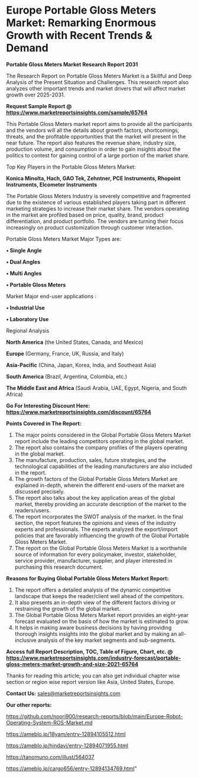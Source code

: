 # Europe Portable Gloss Meters Market: Remarking Enormous Growth with Recent Trends & Demand

<strong>Portable Gloss Meters Market Research Report 2031</strong>

The Research Report on Portable Gloss Meters Market is a Skillful and Deep Analysis of the Present Situation and Challenges. This research report also analyzes other important trends and market drivers that will affect market growth over 2025-2031.

<strong>Request Sample Report @ <a href=https://www.marketreportsinsights.com/sample/65764>https://www.marketreportsinsights.com/sample/65764</a></strong>

This Portable Gloss Meters market report aims to provide all the participants and the vendors will all the details about growth factors, shortcomings, threats, and the profitable opportunities that the market will present in the near future. The report also features the revenue share, industry size, production volume, and consumption in order to gain insights about the politics to contest for gaining control of a large portion of the market share.

Top Key Players in the Portable Gloss Meters Market:

<strong>Konica Minolta, Hach, GAO Tek, Zehntner, PCE Instruments, Rhopoint Instruments, Elcometer Instruments</strong>

The Portable Gloss Meters Industry is severely competitive and fragmented due to the existence of various established players taking part in different marketing strategies to increase their market share. The vendors operating in the market are profiled based on price, quality, brand, product differentiation, and product portfolio. The vendors are turning their focus increasingly on product customization through customer interaction.

Portable Gloss Meters Market Major Types are:

<strong>• Single Angle

• Dual Angles

• Multi Angles

• Portable Gloss Meters</strong>

Market Major end-user applications :

<strong>• Industrial Use

• Laboratory Use</strong>

Regional Analysis

</u><strong><b>North America</b></strong> (the United States, Canada, and Mexico)

<strong><b>Europe </b></strong>(Germany, France, UK, Russia, and Italy)

<strong><b>Asia-Pacific</b></strong> (China, Japan, Korea, India, and Southeast Asia)

<strong><b>South America</b></strong> (Brazil, Argentina, Colombia, etc.)

<strong><b>The Middle East and Africa</b></strong> (Saudi Arabia, UAE, Egypt, Nigeria, and South Africa)

<strong>Go For Interesting Discount Here: <a href=https://www.marketreportsinsights.com/discount/65764>https://www.marketreportsinsights.com/discount/65764</a></strong>

<strong>Points Covered in The Report:</strong>
<ol>
  <li>The major points considered in the Global Portable Gloss Meters Market report include the leading competitors operating in the global market.</li>
  <li>The report also contains the company profiles of the players operating in the global market.</li>
  <li>The manufacture, production, sales, future strategies, and the technological capabilities of the leading manufacturers are also included in the report.</li>
  <li>The growth factors of the Global Portable Gloss Meters Market are explained in-depth, wherein the different end-users of the market are discussed precisely.</li>
  <li>The report also talks about the key application areas of the global market, thereby providing an accurate description of the market to the readers/users.</li>
  <li>The report incorporates the SWOT analysis of the market. In the final section, the report features the opinions and views of the industry experts and professionals. The experts analyzed the export/import policies that are favorably influencing the growth of the Global Portable Gloss Meters Market.</li>
  <li>The report on the Global Portable Gloss Meters Market is a worthwhile source of information for every policymaker, investor, stakeholder, service provider, manufacturer, supplier, and player interested in purchasing this research document.</li>
</ol>
<strong>Reasons for Buying Global Portable Gloss Meters Market Report:</strong>

<ol>
  <li>The report offers a detailed analysis of the dynamic competitive landscape that keeps the reader/client well ahead of the competitors.</li>
  <li>It also presents an in-depth view of the different factors driving or restraining the growth of the global market.</li>
  <li>The Global Portable Gloss Meters Market report provides an eight-year forecast evaluated on the basis of how the market is estimated to grow.</li>
  <li>It helps in making aware business decisions by having providing thorough insights insights into the global market and by making an all-inclusive analysis of the key market segments and sub-segments.</li>
</ol>
<strong>Access full Report Description, TOC, Table of Figure, Chart, etc. @ <a href=https://www.marketreportsinsights.com/industry-forecast/portable-gloss-meters-market-growth-and-size-2021-65764>https://www.marketreportsinsights.com/industry-forecast/portable-gloss-meters-market-growth-and-size-2021-65764</a></strong>


Thanks for reading this article; you can also get individual chapter wise section or region wise report version like Asia, United States, Europe.

<strong>Contact Us:</strong>
sales@marketreportsinsights.com

<strong>Our other reports:</strong>

<a href=https://github.com/noori900/research-reports/blob/main/Europe-Robot-Operating-System-ROS-Market.md>https://github.com/noori900/research-reports/blob/main/Europe-Robot-Operating-System-ROS-Market.md</a>

<a href=https://ameblo.jp/18yam/entry-12894105512.html>https://ameblo.jp/18yam/entry-12894105512.html</a>

<a href=https://ameblo.jp/hindavi/entry-12894071955.html>https://ameblo.jp/hindavi/entry-12894071955.html</a>

<a href=https://tanomuno.com/illust/564037>https://tanomuno.com/illust/564037</a>

<a href=https://ameblo.jp/cargo656/entry-12894134769.html>https://ameblo.jp/cargo656/entry-12894134769.html</a>"
